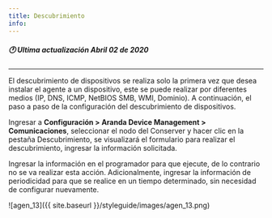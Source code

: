 ```yaml
---
title: Descubrimiento
info:
---
```

##### 🕐 Ultima actualización Abril 02 de 2020
---


El descubrimiento de dispositivos se realiza solo la primera vez que desea instalar el agente a un dispositivo, este se puede realizar por diferentes medios (IP, DNS, ICMP, NetBIOS SMB, WMI, Dominio). A continuación, el paso a paso de la configuración del descubrimiento de dispositivos.

Ingresar a **Configuración > Aranda Device Management > Comunicaciones**, seleccionar el nodo del Conserver y hacer clic en la pestaña Descubrimiento, se visualizará el formulario para realizar el descubrimiento, ingresar la información solicitada.

Ingresar la información en el programador para que ejecute, de lo contrario no se va realizar esta acción. Adicionalmente, ingresar la información de periodicidad para que se realice en un tiempo determinado, sin necesidad de configurar nuevamente.


![agen_13]({{ site.baseurl }}/styleguide/images/agen_13.png)
